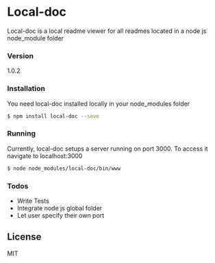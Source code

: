 # Local-doc

Local-doc is a local readme viewer for all readmes located in a node js node_module folder

### Version
1.0.2

### Installation

You need local-doc installed locally in your node_modules folder

```sh
$ npm install local-doc --save
```

### Running

Currently, local-doc setups a server running on port 3000. To access it navigate to localhost:3000

```sh
$ node node_modules/local-doc/bin/www
```

### Todos

 - Write Tests
 - Integrate node js global folder
 - Let user specify their own port

License
----

MIT
